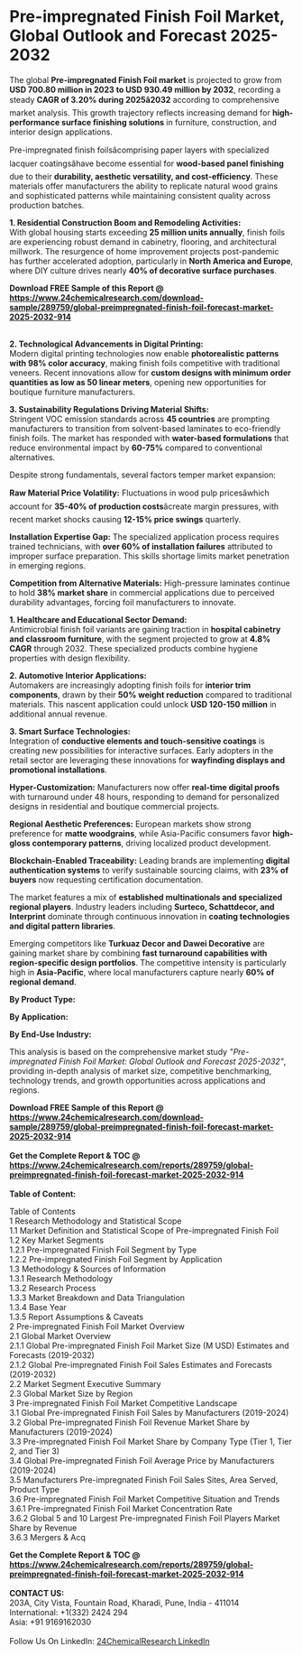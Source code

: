 <h1>Pre-impregnated Finish Foil Market, Global Outlook and Forecast 2025-2032</h1><p>The global <strong>Pre-impregnated Finish Foil market</strong> is projected to grow from <strong>USD 700.80 million in 2023 to USD 930.49 million by 2032</strong>, recording a steady <strong>CAGR of 3.20% during 2025â2032</strong> according to comprehensive market analysis. This growth trajectory reflects increasing demand for <strong>high-performance surface finishing solutions</strong> in furniture, construction, and interior design applications.</p><p>Pre-impregnated finish foilsâcomprising paper layers with specialized lacquer coatingsâhave become essential for <strong>wood-based panel finishing</strong> due to their <strong>durability, aesthetic versatility, and cost-efficiency</strong>. These materials offer manufacturers the ability to replicate natural wood grains and sophisticated patterns while maintaining consistent quality across production batches.</p><p><strong>1. Residential Construction Boom and Remodeling Activities:</strong><br>
With global housing starts exceeding <strong>25 million units annually</strong>, finish foils are experiencing robust demand in cabinetry, flooring, and architectural millwork. The resurgence of home improvement projects post-pandemic has further accelerated adoption, particularly in <strong>North America and Europe</strong>, where DIY culture drives nearly <strong>40% of decorative surface purchases</strong>.</p><div><b>Download FREE Sample of this Report @ 
            <a href="https://www.24chemicalresearch.com/download-sample/289759/global-preimpregnated-finish-foil-forecast-market-2025-2032-914">
            https://www.24chemicalresearch.com/download-sample/289759/global-preimpregnated-finish-foil-forecast-market-2025-2032-914</a></b></div><br><p><strong>2. Technological Advancements in Digital Printing:</strong><br>
Modern digital printing technologies now enable <strong>photorealistic patterns with 98% color accuracy</strong>, making finish foils competitive with traditional veneers. Recent innovations allow for <strong>custom designs with minimum order quantities as low as 50 linear meters</strong>, opening new opportunities for boutique furniture manufacturers.</p><p><strong>3. Sustainability Regulations Driving Material Shifts:</strong><br>
Stringent VOC emission standards across <strong>45 countries</strong> are prompting manufacturers to transition from solvent-based laminates to eco-friendly finish foils. The market has responded with <strong>water-based formulations</strong> that reduce environmental impact by <strong>60-75%</strong> compared to conventional alternatives.</p><p>Despite strong fundamentals, several factors temper market expansion:</p><p><strong>Raw Material Price Volatility:</strong> Fluctuations in wood pulp pricesâwhich account for <strong>35-40% of production costs</strong>âcreate margin pressures, with recent market shocks causing <strong>12-15% price swings</strong> quarterly.</p><p><strong>Installation Expertise Gap:</strong> The specialized application process requires trained technicians, with <strong>over 60% of installation failures</strong> attributed to improper surface preparation. This skills shortage limits market penetration in emerging regions.</p><p><strong>Competition from Alternative Materials:</strong> High-pressure laminates continue to hold <strong>38% market share</strong> in commercial applications due to perceived durability advantages, forcing foil manufacturers to innovate.</p><p><strong>1. Healthcare and Educational Sector Demand:</strong><br>
Antimicrobial finish foil variants are gaining traction in <strong>hospital cabinetry and classroom furniture</strong>, with the segment projected to grow at <strong>4.8% CAGR</strong> through 2032. These specialized products combine hygiene properties with design flexibility.</p><p><strong>2. Automotive Interior Applications:</strong><br>
Automakers are increasingly adopting finish foils for <strong>interior trim components</strong>, drawn by their <strong>50% weight reduction</strong> compared to traditional materials. This nascent application could unlock <strong>USD 120-150 million</strong> in additional annual revenue.</p><p><strong>3. Smart Surface Technologies:</strong><br>
Integration of <strong>conductive elements and touch-sensitive coatings</strong> is creating new possibilities for interactive surfaces. Early adopters in the retail sector are leveraging these innovations for <strong>wayfinding displays and promotional installations</strong>.</p><p><strong>Hyper-Customization:</strong> Manufacturers now offer <strong>real-time digital proofs</strong> with turnaround under 48 hours, responding to demand for personalized designs in residential and boutique commercial projects.</p><p><strong>Regional Aesthetic Preferences:</strong> European markets show strong preference for <strong>matte woodgrains</strong>, while Asia-Pacific consumers favor <strong>high-gloss contemporary patterns</strong>, driving localized product development.</p><p><strong>Blockchain-Enabled Traceability:</strong> Leading brands are implementing <strong>digital authentication systems</strong> to verify sustainable sourcing claims, with <strong>23% of buyers</strong> now requesting certification documentation.</p><p>The market features a mix of <strong>established multinationals and specialized regional players</strong>. Industry leaders including <strong>Surteco, Schattdecor, and Interprint</strong> dominate through continuous innovation in <strong>coating technologies and digital pattern libraries</strong>.</p><p>Emerging competitors like <strong>Turkuaz Decor and Dawei Decorative</strong> are gaining market share by combining <strong>fast turnaround capabilities with region-specific design portfolios</strong>. The competitive intensity is particularly high in <strong>Asia-Pacific</strong>, where local manufacturers capture nearly <strong>60% of regional demand</strong>.</p><p><strong>By Product Type:</strong></p><p><strong>By Application:</strong></p><p><strong>By End-Use Industry:</strong></p><p>This analysis is based on the comprehensive market study <em>"Pre-impregnated Finish Foil Market: Global Outlook and Forecast 2025-2032"</em>, providing in-depth analysis of market size, competitive benchmarking, technology trends, and growth opportunities across applications and regions.</p><div><b>Download FREE Sample of this Report @ 
            <a href="https://www.24chemicalresearch.com/download-sample/289759/global-preimpregnated-finish-foil-forecast-market-2025-2032-914">
            https://www.24chemicalresearch.com/download-sample/289759/global-preimpregnated-finish-foil-forecast-market-2025-2032-914</a></b></div><br><div><b>Get the Complete Report & TOC @ 
            <a href="https://www.24chemicalresearch.com/reports/289759/global-preimpregnated-finish-foil-forecast-market-2025-2032-914">
            https://www.24chemicalresearch.com/reports/289759/global-preimpregnated-finish-foil-forecast-market-2025-2032-914</a></b></div><br>
            <b>Table of Content:</b><p>Table of Contents<br />
1 Research Methodology and Statistical Scope<br />
1.1 Market Definition and Statistical Scope of Pre-impregnated Finish Foil<br />
1.2 Key Market Segments<br />
1.2.1 Pre-impregnated Finish Foil Segment by Type<br />
1.2.2 Pre-impregnated Finish Foil Segment by Application<br />
1.3 Methodology & Sources of Information<br />
1.3.1 Research Methodology<br />
1.3.2 Research Process<br />
1.3.3 Market Breakdown and Data Triangulation<br />
1.3.4 Base Year<br />
1.3.5 Report Assumptions & Caveats<br />
2 Pre-impregnated Finish Foil Market Overview<br />
2.1 Global Market Overview<br />
2.1.1 Global Pre-impregnated Finish Foil Market Size (M USD) Estimates and Forecasts (2019-2032)<br />
2.1.2 Global Pre-impregnated Finish Foil Sales Estimates and Forecasts (2019-2032)<br />
2.2 Market Segment Executive Summary<br />
2.3 Global Market Size by Region<br />
3 Pre-impregnated Finish Foil Market Competitive Landscape<br />
3.1 Global Pre-impregnated Finish Foil Sales by Manufacturers (2019-2024)<br />
3.2 Global Pre-impregnated Finish Foil Revenue Market Share by Manufacturers (2019-2024)<br />
3.3 Pre-impregnated Finish Foil Market Share by Company Type (Tier 1, Tier 2, and Tier 3)<br />
3.4 Global Pre-impregnated Finish Foil Average Price by Manufacturers (2019-2024)<br />
3.5 Manufacturers Pre-impregnated Finish Foil Sales Sites, Area Served, Product Type<br />
3.6 Pre-impregnated Finish Foil Market Competitive Situation and Trends<br />
3.6.1 Pre-impregnated Finish Foil Market Concentration Rate<br />
3.6.2 Global 5 and 10 Largest Pre-impregnated Finish Foil Players Market Share by Revenue<br />
3.6.3 Mergers & Acq</p><div><b>Get the Complete Report & TOC @ 
            <a href="https://www.24chemicalresearch.com/reports/289759/global-preimpregnated-finish-foil-forecast-market-2025-2032-914">
            https://www.24chemicalresearch.com/reports/289759/global-preimpregnated-finish-foil-forecast-market-2025-2032-914</a></b></div><br><b>CONTACT US:</b><br>
            203A, City Vista, Fountain Road, Kharadi, Pune, India - 411014<br>
            International: +1(332) 2424 294<br>
            Asia: +91 9169162030 <br><br>
            Follow Us On LinkedIn: <a href="https://www.linkedin.com/company/24chemicalresearch/">24ChemicalResearch LinkedIn</a>